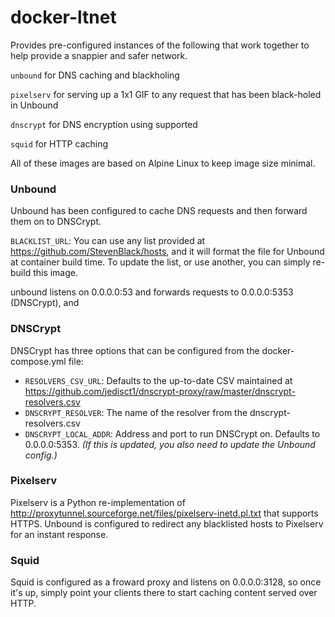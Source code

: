 # docker-ltnet
Provides pre-configured instances of the following that work together to help provide a snappier and safer network.

`unbound` for DNS caching and blackholing

`pixelserv` for serving up a 1x1 GIF to any request that has been black-holed in Unbound

`dnscrypt` for DNS encryption using supported  

`squid` for HTTP caching

 All of these images are based on Alpine Linux to keep image size minimal.

### Unbound
Unbound has been configured to cache DNS requests and then forward them on to DNSCrypt.

`BLACKLIST_URL`: You can use any list provided at https://github.com/StevenBlack/hosts, and it will format the file for Unbound at container build time. To update the list, or use another, you can simply re-build this image.

unbound listens on 0.0.0.0:53 and forwards requests to 0.0.0.0:5353 (DNSCrypt), and 

### DNSCrypt
DNSCrypt has three options that can be configured from the docker-compose.yml file:
- `RESOLVERS_CSV_URL`: Defaults to the up-to-date CSV maintained at https://github.com/jedisct1/dnscrypt-proxy/raw/master/dnscrypt-resolvers.csv
- `DNSCRYPT_RESOLVER`: The name of the resolver from the dnscrypt-resolvers.csv
- `DNSCRYPT_LOCAL_ADDR`: Address and port to run DNSCrypt on. Defaults to 0.0.0.0:5353. *(If this is updated, you also need to update the Unbound config.)*

### Pixelserv
Pixelserv is a Python re-implementation of http://proxytunnel.sourceforge.net/files/pixelserv-inetd.pl.txt that supports HTTPS.  Unbound is configured to redirect any blacklisted hosts to Pixelserv for an instant response.

### Squid
Squid is configured as a froward proxy and listens on 0.0.0.0:3128, so once it's up, simply point your clients there to start caching content served over HTTP.